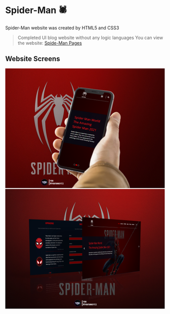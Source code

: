 # Spider-Man :spider:
Spider-Man website was created by HTML5 and CSS3
> Completed UI blog website without any logic languages
You can view the website: [Spide-Man Pages](https://youssefturkey.github.io/Spider-Man/)

## Website Screens
![mobile.jpg](https://github.com/YoussefTurkey/Spider-Man/blob/main/images/SpiderMan-Mobile.jpg)
![website.jpg](https://github.com/YoussefTurkey/Spider-Man/blob/main/images/SpiderMan-Website.jpg)
